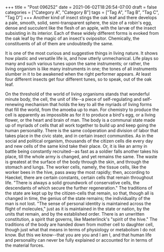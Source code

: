 +++
title = "Post 096252"
date = 2021-06-02T18:26:54-07:00
draft = false
categories = ["Category A", "Category B"]
tags = ["Tag A", "Tag B", "Tag C", "Tag D"]
+++
Another kind of insect stings the oak leaf and there develops a pale, smooth, solid, semi-transparent sphere, the size of a robin's egg, dense and succulent like the flesh of an apple, with the larvæ of the insect subsisting in its interior. Each of these widely different forms is evoked from the oak leaf by the magic of an insect's ovipositor. Chemically, the constituents of all of them are undoubtedly the same.

It is one of the most curious and suggestive things in living nature. It shows how plastic and versatile life is, and how utterly unmechanical. Life plays so many and such various tunes upon the same instruments; or rather, the living organism is like many instruments in one; the tones of all instruments slumber in it to be awakened when the right performer appears. At least four different insects get four different tunes, so to speak, out of the oak leaf.

On the threshold of the world of living organisms stands that wonderful minute body, the cell, the unit of life--a piece of self-regulating and self-renewing mechanism that holds the key to all the myriads of living forms that fill the world, from the amoeba up to man. For chemistry to produce the cell is apparently as impossible as for it to produce a bird's egg, or a living flower, or the heart and brain of man. The body is a communal state made up of myriads of cells that all work together to build up and keep going the human personality. There is the same coöperation and division of labor that takes place in the civic state, and in certain insect communities. As in the social and political organism, thousands of the citizen cells die every day and new cells of the same kind take their place. Or, it is like an army in battle being constantly recruited--as fast as a soldier falls another takes his place, till the whole army is changed, and yet remains the same. The waste is greatest at the surface of the body through the skin, and through the stomach and lungs. The worker cells, namely, the tissue cells, like the worker bees in the hive, pass away the most rapidly; then, according to Haeckel, there are certain constants, certain cells that remain throughout life. "There is always a solid groundwork of conservative cells, the descendants of which secure the further regeneration." The traditions of the state are kept up by the citizen-cells that remain, so that, though all is changed in time, the genius of the state remains; the individuality of the man is not lost. "The sense of personal identity is maintained across the flight of molecules," just as it is maintained in the state or nation, by the units that remain, and by the established order. There is an unwritten constitution, a spirit that governs, like Maeterlinck's "spirit of the hive." The traditions of the body are handed down from mother cell to daughter cell, though just what that means in terms of physiology or metabolism I do not know. But this we know--that you are you and I am I, and that human life and personality can never be fully explained or accounted for in terms of the material forces.
